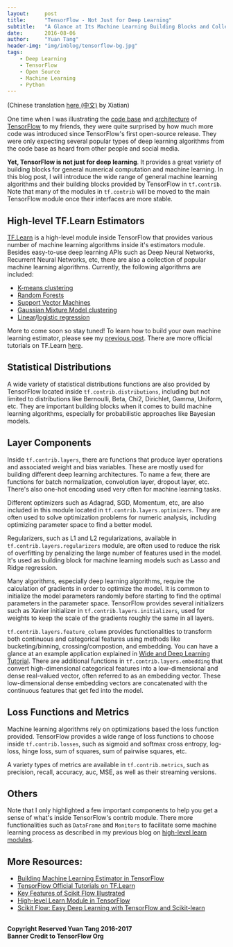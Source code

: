 ```yaml
---
layout:     post
title:      "TensorFlow - Not Just for Deep Learning"
subtitle:   "A Glance at Its Machine Learning Building Blocks and Collection of Algorithms"
date:       2016-08-06
author:     "Yuan Tang"
header-img: "img/inblog/tensorflow-bg.jpg"
tags:
    - Deep Learning
    - TensorFlow
    - Open Source
    - Machine Learning
    - Python
---
```


(Chinese translation [here (中文)](http://mp.weixin.qq.com/s?__biz=MzI0MDIxMDM0MQ==&mid=2247483724&idx=1&sn=3a8456395595ce20a8c826b40611961b&scene=0#wechat_redirect) by Xiatian)

One time when I was illustrating the [code base](https://github.com/tensorflow/tensorflow) and [architecture](http://arxiv.org/pdf/1603.04467.pdf) of [TensorFlow](https://www.tensorflow.org/) to my friends, they were quite surprised by how much more code was introduced since TensorFlow's first open-source release. They were only expecting several popular types of deep learning algorithms from the code base as heard from other people and social media. 

**Yet, TensorFlow is not just for deep learning**. It provides a great variety of building blocks for general numerical computation and machine learning. In this blog post, I will introduce the wide range of general machine learning algorithms and their building blocks provided by TensorFlow in `tf.contrib`. Note that many of the modules in `tf.contrib` will be moved to the main TensorFlow module once their interfaces are more stable. 

## High-level TF.Learn Estimators

[TF.Learn](https://www.tensorflow.org/versions/master/tutorials/tflearn/index.html) is a high-level module inside TensorFlow that provides various number of machine learning algorithms inside it's estimators module. Besides easy-to-use deep learning APIs such as Deep Neural Networks, Recurrent Neural Networks, etc, there are also a collection of popular machine learning algorithms. Currently, the following algorithms are included:

* [K-means clustering](https://github.com/tensorflow/tensorflow/blob/32bd3d024f33e920a67a1081bc0ae0048350fdee/tensorflow/contrib/factorization/python/ops/kmeans.py)
* [Random Forests](https://github.com/tensorflow/tensorflow/blob/v0.10.0rc0/tensorflow/contrib/learn/python/learn/estimators/random_forest.py)
* [Support Vector Machines](https://github.com/tensorflow/tensorflow/blob/v0.10.0rc0/tensorflow/contrib/learn/python/learn/estimators/svm.py)
* [Gaussian Mixture Model clustering](https://github.com/tensorflow/tensorflow/blob/32bd3d024f33e920a67a1081bc0ae0048350fdee/tensorflow/contrib/factorization/python/ops/gmm.py)
* [Linear](https://github.com/tensorflow/tensorflow/blob/v0.10.0rc0/tensorflow/contrib/learn/python/learn/estimators/linear.py)/[logistic regression](https://github.com/tensorflow/tensorflow/blob/v0.10.0rc0/tensorflow/contrib/learn/python/learn/estimators/logistic_regressor.py) 

More to come soon so stay tuned! To learn how to build your own machine learning estimator, please see my [previous post](http://terrytangyuan.github.io/2016/07/08/understand-and-build-tensorflow-estimator/). There are more official tutorials on TF.Learn [here](https://www.tensorflow.org/versions/master/tutorials/tflearn/index.html). 

## Statistical Distributions

A wide variety of statistical distributions functions are also provided by TensorFlow located inside `tf.contrib.distributions`, including but not limited to distributions like Bernoulli, Beta, Chi2, Dirichlet, Gamma, Uniform, etc. They are important building blocks when it comes to build machine learning algorithms, especially for probabilistic approaches like Bayesian models. 

## Layer Components

Inside `tf.contrib.layers`, there are functions that produce layer operations and associated weight and bias variables. These are mostly used for building different deep learning architectures. To name a few, there are functions for batch normalization, convolution layer, dropout layer, etc. There's also one-hot encoding used very often for machine learning tasks. 

Different optimizers such as Adagrad, SGD, Momentum, etc, are also included in this module located in `tf.contrib.layers.optimizers`. They are often used to solve optimization problems for numeric analysis, including optimizing parameter space to find a better model. 

Regularizers, such as L1 and L2 regularizations, available in `tf.contrib.layers.regularizers` module, are often used to reduce the risk of overfitting by penalizing the large number of features used in the model. It's used as building block for machine learning models such as Lasso and Ridge regression. 

Many algorithms, especially deep learning algorithms, require the calculation of gradients in order to optimize the model. It is common to initialize the model parameters randomly before starting to find the optimal parameters in the parameter space. TensorFlow provides several initializers such as Xavier initializer in `tf.contrib.layers.initializers`, used for weights to keep the scale of the gradients roughly the same in all layers. 

`tf.contrib.layers.feature_column` provides functionalities to transform both continuous and categorical features using methods like bucketing/binning, crossing/compostion, and embedding. You can have a glance at an example application explained in [Wide and Deep Learning Tutorial](https://www.tensorflow.org/versions/r0.10/tutorials/wide_and_deep/index.html). There are additional functions in `tf.contrib.layers.embedding` that convert high-dimensional categorical features into a low-dimensional and dense real-valued vector, often referred to as an embedding vector. These low-dimensional dense embedding vectors are concatenated with the continuous features that get fed into the model. 

## Loss Functions and Metrics

Machine learning algorithms rely on optimizations based the loss function provided. TensorFlow provides a wide range of loss functions to choose inside `tf.contrib.losses`, such as sigmoid and softmax cross entropy, log-loss, hinge loss, sum of squares, sum of pairwise squares, etc. 

A variety types of metrics are available in `tf.contrib.metrics`, such as precision, recall, accuracy, auc, MSE, as well as their streaming versions. 

## Others

Note that I only highlighted a few important components to help you get a sense of what's inside TensorFlow's contrib module. There more functionalities such as `DataFrame` and `Monitors` to facilitate some machine learning process as described in my previous blog on [high-level learn modules](http://terrytangyuan.github.io/2016/06/09/scikit-flow-v09/). 

## More Resources:

* [Building Machine Learning Estimator in TensorFlow](http://terrytangyuan.github.io/2016/07/08/understand-and-build-tensorflow-estimator/)
* [TensorFlow Official Tutorials on TF.Learn](https://www.tensorflow.org/versions/master/tutorials/tflearn/index.html)
* [Key Features of Scikit Flow Illustrated](http://terrytangyuan.github.io/2016/03/14/scikit-flow-intro/)
* [High-level Learn Module in TensorFlow](http://terrytangyuan.github.io/2016/06/09/scikit-flow-v09/)
* [Scikit Flow: Easy Deep Learning with TensorFlow and Scikit-learn](http://www.kdnuggets.com/2016/02/scikit-flow-easy-deep-learning-tensorflow-scikit-learn.html)


<br><b>Copyright Reserved Yuan Tang 2016-2017</b>
<br><b>Banner Credit to TensorFlow Org</b>
